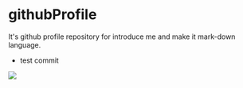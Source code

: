 # githubProfile
It's github profile repository for introduce me and make it mark-down language.

- test commit
<img src="https://img.shields.io/badge/Firebase-FFCA28?style=flat-square&logo=firebase&logoColor=white"/>
